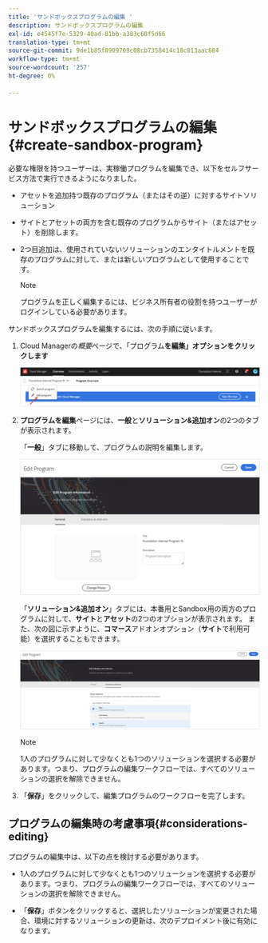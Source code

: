 ```yaml
---
title: 'サンドボックスプログラムの編集 '
description: サンドボックスプログラムの編集
exl-id: e4545f7e-5329-40ad-81bb-a383c68f5d66
translation-type: tm+mt
source-git-commit: 9de1b85f8909709c08cb7358414c18c813aac684
workflow-type: tm+mt
source-wordcount: '257'
ht-degree: 0%

---
```


# サンドボックスプログラムの編集{#create-sandbox-program}

必要な権限を持つユーザーは、実稼働プログラムを編集でき、以下をセルフサービス方法で実行できるようになりました。

* アセットを追加持つ既存のプログラム（またはその逆）に対するサイトソリューション
* サイトとアセットの両方を含む既存のプログラムからサイト（またはアセット）を削除します。
* 2つ目追加は、使用されていないソリューションのエンタイトルメントを既存のプログラムに対して、または新しいプログラムとして使用することです。

   >[!NOTE]
   >プログラムを正しく編集するには、ビジネス所有者の役割を持つユーザーがログインしている必要があります。

サンドボックスプログラムを編集するには、次の手順に従います。

1. Cloud Managerの&#x200B;*概要*&#x200B;ページで、「プログラム&#x200B;**を編集」オプションをクリックします**

   ![](assets/edit-program-overview.png)

1. **プログラムを編集**&#x200B;ページには、**一般**&#x200B;と&#x200B;**ソリューション&amp;追加オン**&#x200B;の2つのタブが表示されます。

   「**一般**」タブに移動して、プログラムの説明を編集します。

   ![](assets/edit-program-general.png)

   「**ソリューション&amp;追加オン**」タブには、本番用とSandbox用の両方のプログラムに対して、**サイト**&#x200B;と&#x200B;**アセット**&#x200B;の2つのオプションが表示されます。 また、次の図に示すように、**コマース**&#x200B;アドオンオプション（**サイト**&#x200B;で利用可能）を選択することもできます。

   ![](assets/edit-prg.png)

   >[!NOTE]
   >1人のプログラムに対して少なくとも1つのソリューションを選択する必要があります。つまり、プログラムの編集ワークフローでは、すべてのソリューションの選択を解除できません。

1. 「**保存**」をクリックして、編集プログラムのワークフローを完了します。


## プログラムの編集時の考慮事項{#considerations-editing}

プログラムの編集中は、以下の点を検討する必要があります。

* 1人のプログラムに対して少なくとも1つのソリューションを選択する必要があります。つまり、プログラムの編集ワークフローでは、すべてのソリューションの選択を解除できません。

* 「**保存**」ボタンをクリックすると、選択したソリューションが変更された場合、環境に対するソリューションの更新は、次のデプロイメント後に有効になります。
